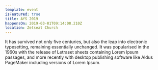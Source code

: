```yaml
---
template: event
isFeatured: true
title: AYS 2019
happensOn: 2019-03-01T09:14:00.210Z
location: Zetseat Church
---
```

It has survived not only five centuries, but also
the leap into electronic typesetting, remaining essentially unchanged. It
was popularised in the 1960s with the release of Letraset sheets containing
Lorem Ipsum passages, and more recently with desktop publishing software
like Aldus PageMaker including versions of Lorem Ipsum.
